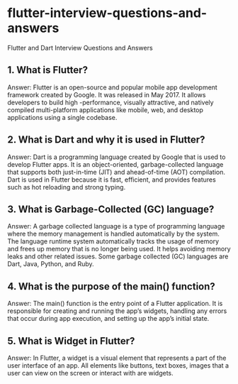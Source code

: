 # flutter-interview-questions-and-answers
Flutter and Dart Interview Questions and Answers


## 1. What is Flutter?
Answer: Flutter is an open-source and popular mobile app development framework created by Google. It was released in May 2017. It allows developers to build high -performance, visually attractive, and natively compiled multi-platform applications like mobile, web, and desktop applications using a single codebase.


## 2. What is Dart and why it is used in Flutter?
Answer: Dart is a programming language created by Google that is used to develop Flutter apps. It is an object-oriented, garbage-collected language that supports both just-in-time (JIT) and ahead-of-time (AOT) compilation. Dart is used in Flutter because it is fast, efficient, and provides features such as hot reloading and strong typing.

## 3. What is Garbage-Collected (GC) language?
Answer: A garbage collected language is a type of programming language where the memory management is handled automatically by the system. The language runtime system automatically tracks the usage of memory and frees up memory that is no longer being used. It helps avoiding memory leaks and other related issues. Some garbage collected (GC) languages are Dart, Java, Python, and Ruby.

## 4. What is the purpose of the main() function?
Answer: The main() function is the entry point of a Flutter application. It is responsible for creating and running the app’s widgets, handling any errors that occur during app execution, and setting up the app’s initial state.

## 5. What is Widget in Flutter?
Answer: In Flutter, a widget is a visual element that represents a part of the user interface of an app. All elements like buttons, text boxes, images that a user can view on the screen or interact with are widgets.

